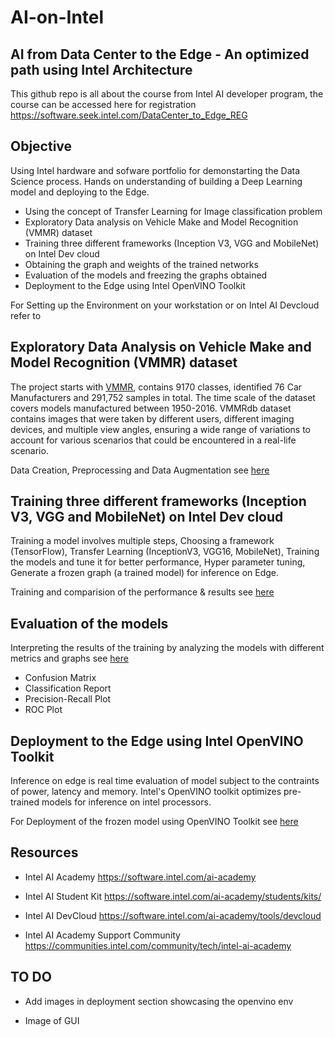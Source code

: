 # AI-on-Intel
## AI from Data Center to the Edge - An optimized path using Intel Architecture

This github repo is all about the course from Intel AI developer program, the course can be accessed here for registration https://software.seek.intel.com/DataCenter_to_Edge_REG

## Objective

Using Intel hardware and sofware portfolio for demonstarting the Data Science process. Hands on understanding of building a Deep Learning model and deploying to the Edge.


* Using the concept of Transfer Learning for Image classification problem
* Exploratory Data analysis on Vehicle Make and Model Recognition (VMMR) dataset
* Training three different frameworks (Inception V3, VGG and MobileNet) on Intel Dev cloud
* Obtaining the graph and weights of the trained networks
* Evaluation of the models and freezing the graphs obtained
* Deployment to the Edge using Intel OpenVINO Toolkit 

For Setting up the Environment on your workstation or on Intel AI Devcloud refer to 

## Exploratory Data Analysis on Vehicle Make and Model Recognition (VMMR) dataset
The project starts with [VMMR](http://vmmrdb.cecsresearch.org/), contains 9170 classes, identified 76 Car Manufacturers and 291,752 samples in total. The time scale of the dataset covers models manufactured between 1950-2016. VMMRdb dataset contains images that were taken by different users, different imaging devices, and multiple view angles, ensuring a wide range of variations to account for various scenarios that could be encountered in a real-life scenario.

Data Creation, Preprocessing and Data Augmentation see [here](Data_analysis)

## Training three different frameworks (Inception V3, VGG and MobileNet) on Intel Dev cloud
Training a model involves multiple steps, Choosing a framework (TensorFlow), Transfer Learning (InceptionV3, VGG16, MobileNet), Training the models and tune it for better performance, Hyper parameter tuning, Generate a frozen graph (a trained model) for inference on Edge.

Training and comparision of the performance & results see [here](training)

## Evaluation of the models
Interpreting the results of the training by analyzing the models with different metrics and graphs see [here](model_analysis)

* Confusion Matrix
* Classification Report
* Precision-Recall Plot
* ROC Plot

## Deployment to the Edge using Intel OpenVINO Toolkit
Inference on edge is real time evaluation of model subject to the contraints of power, latency and memory. Intel's OpenVINO toolkit optimizes pre-trained models for inference on intel processors.

For Deployment of the frozen model using OpenVINO Toolkit see [here](deployment)
## Resources

* Intel AI Academy 
https://software.intel.com/ai-academy

* Intel AI Student Kit
https://software.intel.com/ai-academy/students/kits/

* Intel AI DevCloud
https://software.intel.com/ai-academy/tools/devcloud

* Intel AI Academy Support Community
https://communities.intel.com/community/tech/intel-ai-academy

## TO DO

- Add images in deployment section showcasing the openvino env 

- Image of GUI
